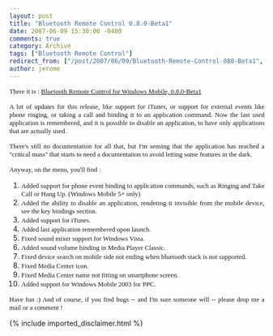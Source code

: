 ```yaml
---
layout: post
title: "Bluetooth Remote Control 0.8.0-Beta1"
date: 2007-06-09 15:30:00 -0400
comments: true
category: Archive
tags: ["Bluetooth Remote Control"]
redirect_from: ["/post/2007/06/09/Bluetooth-Remote-Control-080-Beta1", "/post/2007/06/09/bluetooth-remote-control-080-beta1"]
author: jerome
---
```

<!-- more -->
<p align="justify">
<font face="Verdana" size="2">There it is : <a href="/files/BTRemoteSetup-0.8.0-Beta1.msi">Bluetooth Remote Control for Windows Mobile, 0.8.0-Beta1</a></font>
</p>
<p align="justify">
<font face="Verdana" size="2">A lot of updates for this release, like support for iTunes, or support for external events like phone ringing, or taking a call and binding it to an application command. Now the last used application is remembered, and it is possible to disable an application, to have only applications that are actually used.</font>
</p>
<p align="justify">
<font face="Verdana" size="2">There&#39;s still no documentation for all that, but I&#39;m sensing that the application has reached a &quot;critical mass&quot; that starts to need a documentation to avoid letting some features in the dark.</font>
</p>
<p align="justify">
<font face="Verdana" size="2">Anyway, on the menu, you&#39;ll find :</font>
</p>
<ol>
	<li>
	<div align="justify">
	<font face="Verdana" size="2">Added support for phone event binding to application commands, such as Ringing and Take Call or Hang Up. (Windows Mobile 5+ only)</font>
	</div>
	</li>
	<li>
	<div align="justify">
	<font face="Verdana" size="2">Added the ability to disable an application, rendering it invisible from the mobile device, see the key bindings section. </font>
	</div>
	</li>
	<li>
	<div align="justify">
	<font face="Verdana" size="2">Added support for iTunes. </font>
	</div>
	</li>
	<li>
	<div align="justify">
	<font face="Verdana" size="2">Added last application remembered upon launch. </font>
	</div>
	</li>
	<li>
	<div align="justify">
	<font face="Verdana" size="2">Fixed sound mixer support for Windows Vista. </font>
	</div>
	</li>
	<li>
	<div align="justify">
	<font face="Verdana" size="2">Added sound volume binding in Media Player Classic. </font>
	</div>
	</li>
	<li>
	<div align="justify">
	<font face="Verdana" size="2">Fixed device search on mobile side not ending when bluetooth stack is not supported. </font>
	</div>
	</li>
	<li>
	<div align="justify">
	<font face="Verdana" size="2">Fixed Media Center icon. </font>
	</div>
	</li>
	<li>
	<div align="justify">
	<font face="Verdana" size="2">Fixed Media Center name not fitting on smartphone screen.</font>
	</div>
	</li>
	<li>
	<div align="justify">
	<font face="Verdana" size="2">Added support for Windows Mobile 2003 for PPC.</font>
	</div>
	</li>
</ol>
<p align="justify">
<font face="Verdana" size="2">Have fun :) And of course, if you find bugs -- and I&#39;m sure someone will -- please drop me a mail or a comment !<br />
</font>
</p>

{% include imported_disclaimer.html %}
